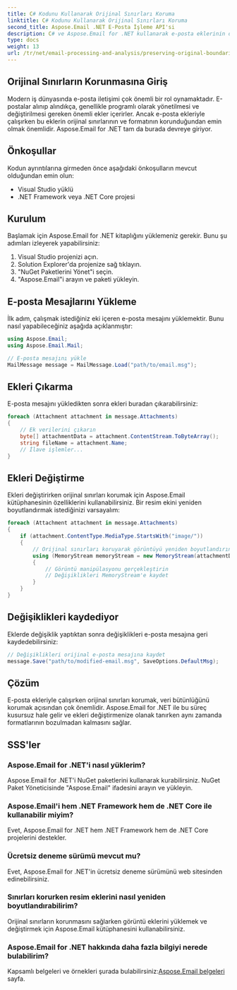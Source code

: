 ```yaml
---
title: C# Kodunu Kullanarak Orijinal Sınırları Koruma
linktitle: C# Kodunu Kullanarak Orijinal Sınırları Koruma
second_title: Aspose.Email .NET E-Posta İşleme API'si
description: C# ve Aspose.Email for .NET kullanarak e-posta eklerinin orijinal sınırlarını nasıl koruyacağınızı öğrenin. Kaynak koduyla adım adım kılavuz.
type: docs
weight: 13
url: /tr/net/email-processing-and-analysis/preserving-original-boundaries-using-csharp-code/
---
```


## Orijinal Sınırların Korunmasına Giriş

Modern iş dünyasında e-posta iletişimi çok önemli bir rol oynamaktadır. E-postalar alınıp alındıkça, genellikle programlı olarak yönetilmesi ve değiştirilmesi gereken önemli ekler içerirler. Ancak e-posta ekleriyle çalışırken bu eklerin orijinal sınırlarının ve formatının korunduğundan emin olmak önemlidir. Aspose.Email for .NET tam da burada devreye giriyor.

## Önkoşullar

Kodun ayrıntılarına girmeden önce aşağıdaki önkoşulların mevcut olduğundan emin olun:

- Visual Studio yüklü
- .NET Framework veya .NET Core projesi

## Kurulum

Başlamak için Aspose.Email for .NET kitaplığını yüklemeniz gerekir. Bunu şu adımları izleyerek yapabilirsiniz:

1. Visual Studio projenizi açın.
2. Solution Explorer'da projenize sağ tıklayın.
3. "NuGet Paketlerini Yönet"i seçin.
4. "Aspose.Email"i arayın ve paketi yükleyin.

## E-posta Mesajlarını Yükleme

İlk adım, çalışmak istediğiniz eki içeren e-posta mesajını yüklemektir. Bunu nasıl yapabileceğiniz aşağıda açıklanmıştır:

```csharp
using Aspose.Email;
using Aspose.Email.Mail;

// E-posta mesajını yükle
MailMessage message = MailMessage.Load("path/to/email.msg");
```

## Ekleri Çıkarma

E-posta mesajını yükledikten sonra ekleri buradan çıkarabilirsiniz:

```csharp
foreach (Attachment attachment in message.Attachments)
{
    // Ek verilerini çıkarın
    byte[] attachmentData = attachment.ContentStream.ToByteArray();
    string fileName = attachment.Name;
    // İlave işlemler...
}
```

## Ekleri Değiştirme

Ekleri değiştirirken orijinal sınırları korumak için Aspose.Email kütüphanesinin özelliklerini kullanabilirsiniz. Bir resim ekini yeniden boyutlandırmak istediğinizi varsayalım:

```csharp
foreach (Attachment attachment in message.Attachments)
{
    if (attachment.ContentType.MediaType.StartsWith("image/"))
    {
        // Orijinal sınırları koruyarak görüntüyü yeniden boyutlandırın
        using (MemoryStream memoryStream = new MemoryStream(attachmentData))
        {
            // Görüntü manipülasyonu gerçekleştirin
            // Değişiklikleri MemoryStream'e kaydet
        }
    }
}
```

## Değişiklikleri kaydediyor

Eklerde değişiklik yaptıktan sonra değişiklikleri e-posta mesajına geri kaydedebilirsiniz:

```csharp
// Değişiklikleri orijinal e-posta mesajına kaydet
message.Save("path/to/modified-email.msg", SaveOptions.DefaultMsg);
```

## Çözüm

E-posta ekleriyle çalışırken orijinal sınırları korumak, veri bütünlüğünü korumak açısından çok önemlidir. Aspose.Email for .NET ile bu süreç kusursuz hale gelir ve ekleri değiştirmenize olanak tanırken aynı zamanda formatlarının bozulmadan kalmasını sağlar.

## SSS'ler

### Aspose.Email for .NET'i nasıl yüklerim?

Aspose.Email for .NET'i NuGet paketlerini kullanarak kurabilirsiniz. NuGet Paket Yöneticisinde "Aspose.Email" ifadesini arayın ve yükleyin.

### Aspose.Email'i hem .NET Framework hem de .NET Core ile kullanabilir miyim?

Evet, Aspose.Email for .NET hem .NET Framework hem de .NET Core projelerini destekler.

### Ücretsiz deneme sürümü mevcut mu?

Evet, Aspose.Email for .NET'in ücretsiz deneme sürümünü web sitesinden edinebilirsiniz.

### Sınırları korurken resim eklerini nasıl yeniden boyutlandırabilirim?

Orijinal sınırların korunmasını sağlarken görüntü eklerini yüklemek ve değiştirmek için Aspose.Email kütüphanesini kullanabilirsiniz.

### Aspose.Email for .NET hakkında daha fazla bilgiyi nerede bulabilirim?

 Kapsamlı belgeleri ve örnekleri şurada bulabilirsiniz:[Aspose.Email belgeleri](https://reference.aspose.com/email/net/) sayfa.